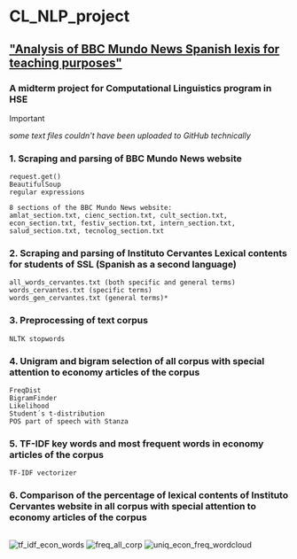 # CL_NLP_project 
## ["Analysis of BBC Mundo News Spanish lexis for teaching purposes"](https://view.genially.com/67b8d17fc1dc50bb869a581b/presentation-clnlpproject)
### A midterm project for Computational Linguistics program in HSE 



>[!IMPORTANT] 
>*some text files couldn't have been uploaded to GitHub technically*

### 1. Scraping and parsing of BBC Mundo News website
   ```
   request.get()
   BeautifulSoup
   regular expressions
   ```
```
8 sections of the BBC Mundo News website:
amlat_section.txt, cienc_section.txt, cult_section.txt, econ_section.txt, festiv_section.txt, intern_section.txt, salud_section.txt, tecnolog_section.txt
```

### 2. Scraping and parsing of Instituto Cervantes Lexical contents for students of SSL (Spanish as a second language) 
```
all_words_cervantes.txt (both specific and general terms)
words_cervantes.txt (specific terms)
words_gen_cervantes.txt (general terms)*
```

### 3. Preprocessing of text corpus
```
NLTK stopwords
```

### 4. Unigram and bigram selection of all corpus with special attention to economy articles of the corpus 
```
FreqDist
BigramFinder
Likelihood
Student´s t-distribution
POS part of speech with Stanza
```

### 5. TF-IDF key words and most frequent words in economy articles of the corpus
```
TF-IDF vectorizer
```

### 6. Comparison of the percentage of lexical contents of Instituto Cervantes website in all corpus with special attention to economy articles of the corpus

```Examples of visual data representation:
```
  ![tf_idf_econ_words](https://github.com/user-attachments/assets/6a230a03-d72e-4dc7-bfa9-0cce46d779a8)
 ![freq_all_corp](https://github.com/user-attachments/assets/23e72eb7-1691-4869-9e2b-c26b2c11fe94)
   ![uniq_econ_freq_wordcloud](https://github.com/user-attachments/assets/0bab7951-f764-4cfe-8f2d-399cd0a91c71)
